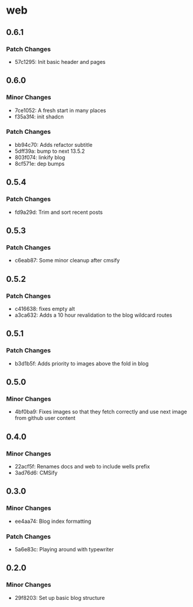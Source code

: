# web

## 0.6.1

### Patch Changes

- 57c1295: Init basic header and pages

## 0.6.0

### Minor Changes

- 7ce1052: A fresh start in many places
- f35a3f4: init shadcn

### Patch Changes

- bb94c70: Adds refactor subtitle
- 5dff39a: bump to next 13.5.2
- 803f074: linkify blog
- 8cf571e: dep bumps

## 0.5.4

### Patch Changes

- fd9a29d: Trim and sort recent posts

## 0.5.3

### Patch Changes

- c6eab87: Some minor cleanup after cmsify

## 0.5.2

### Patch Changes

- c416638: fixes empty alt
- a3ca632: Adds a 10 hour revalidation to the blog wildcard routes

## 0.5.1

### Patch Changes

- b3d1b5f: Adds priority to images above the fold in blog

## 0.5.0

### Minor Changes

- 4bf0ba9: Fixes images so that they fetch correctly and use next image from github user content

## 0.4.0

### Minor Changes

- 22acf5f: Renames docs and web to include wells prefix
- 3ad76d6: CMSify

## 0.3.0

### Minor Changes

- ee4aa74: Blog index formatting

### Patch Changes

- 5a6e83c: Playing around with typewriter

## 0.2.0

### Minor Changes

- 29f8203: Set up basic blog structure
